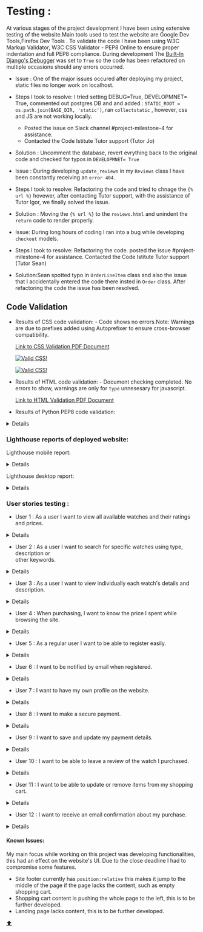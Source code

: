 # Testing :
<a name="totop"/>


At various stages of the project development I have been using extensive testing of the website.Main tools used to test the website are Google Dev Tools,Firefox Dev Tools . To validate the code  I have been using W3C Markup Validator, W3C CSS Validator - PEP8 Online to ensure proper indentation and full PEP8 compliance. During development The [Built-In Django's Debugger](https://docs.djangoproject.com/en/4.0/ref/settings/) was set to `True` so the code has been refactored on multiple occasions should any errors occurred.

- Issue : One of the major issues occured after deploying my project, static files no longer work on localhost.
- Steps I took to resolve: I tried setting DEBUG=True, DEVELOPMNET= True, commented out postgres DB and and added : `STATIC_ROOT = os.path.join(BASE_DIR, 'static')`, ran ``collectstatic`` , however, css and JS are not working locally. 
  * Posted the issue on Slack channel #project-milestone-4 for assistance.
  * Contacted the Code Istitute Tutor support (Tutor Jo)
- Solution : Uncomment the database, revert evrything back to the original code and checked for typos in `DEVELOPMNET= True`

- Issue : During developing `update_reviews` in my ``Reviews`` class I have been constantly receiving an ``error 404``.
- Steps I took to resolve: Refactoring the code and tried to chnage the `{% url %}` hovewer, after contacting Tutor support, with the assistance of Tutor Igor, we 
finally solved the issue.
- Solution : Moving the `{% url %}` to the `reviews.html` and unindent the `return` code to render properly.

- Issue: During long hours of coding I ran into a bug while developing `checkout` models. 
- Steps I took to resolve: Refactoring the code. posted the issue #project-milestone-4 for assistance. Contacted the Code Istitute Tutor support (Tutor Sean)
- Solution:Sean spotted typo in `OrderLineItem` class and also the issue that I accidentally entered the code there insted in `Order` class. After refactoring the code the issue has been resolved.


## Code Validation

- Results of CSS code validation:
      - Code shows no errors.Note: Warnings are due to prefixes added using Autoprefixer to ensure cross-browser compatibility.

   <a href="Docs/W3C CSS Validator Kuzco.pdf" target="_blank" >Link to CSS Validation PDF Document</a>

   <p>
    <a href="http://jigsaw.w3.org/css-validator/check/referer">
        <img style="border:0;width:88px;height:31px"
            src="http://jigsaw.w3.org/css-validator/images/vcss"
            alt="Valid CSS!" />
    </a>
   </p>
       
  <p>
   <a href="http://jigsaw.w3.org/css-validator/check/referer">
     <img style="border:0;width:88px;height:31px"
        src="http://jigsaw.w3.org/css-validator/images/vcss-blue"
        alt="Valid CSS!" />
       </a>
   </p>

- Results of HTML code validation:
      - Document checking completed. No errors to show, warnings are only for `type` unnesesary for javascript.

  <a href="Docs/Nu Html Checker Kuzco.pdf" target="_blank" >Link to HTML Validation PDF Document</a>


- Results of Python PEP8 code validation:
<details>
<br>
 <p><img src="Docs/result_20211214_152318.txt" style="min-width:100%" height="800" alt="Mobile screenshot"></p>
</details>

### Lighthouse reports of deployed website:

Lighthouse mobile report:

<details>
<br>
 <p><img src="Docs/lighthse-mobile.PNG" style="min-width:100%" height="800" alt="Mobile screenshot"></p>
</details>

Lighthouse desktop report:

<details>
<br>
 <p><img src="Docs/lighthse-desktop.PNG" style="min-width:100%" height="800" alt="Mobile screenshot"></p>
</details>

### User stories testing :

- User 1 :  As a user I want to view all available watches and their ratings and prices.
<details>
<br>
<p><img src="Docs/all-watches.PNG" style="min-width:60%" height="400" alt="All watches"></p>
</details>


- User 2 : As a user I want to search for specific watches using type, description or     
other keywords.


<details>
<br>
<p><img src="Docs/search.gif" style="min-width:60%" height="400" alt="Search"></p>
</details>

- User 3 : As a user I want to view individually each watch's details and description.

<details>
<br>
<p><img src="Docs/description.PNG" style="min-width:60%" height="400" alt="Watch description"></p>
</details>

- User 4 : When purchasing, I want to know the price I spent while browsing the site.

<details>
<br>
<p><img src="Docs/cart.gif" style="min-width:60%" height="400" alt="cart"></p>
</details>

- User 5 : As a regular user I want to be able to register easily.
<details>
<br>
<p><img src="Docs/register.gif" style="min-width:60%" height="400" alt="register"></p>
</details>

- User 6 : I want to be notified by email when registered.

<details>
<br>
<p><img src="Docs/email.gif" style="min-width:60%" height="400" alt="email"></p>
</details>

- User 7 : I want to have my own profile on the website.

 <details>
<br>
<p><img src="Docs/profile.PNG" style="min-width:60%" height="400" alt="Profile"></p>
</details>

- User 8 : I want to make a secure payment.

<details>
<br>
<p><img src="Docs/payment.gif" style="min-width:60%" height="400" alt="Activities"></p>
</details>

- User 9 : I want to save and update my payment details.

<details>
<br>
<p><img src="Docs/profile.gif" style="min-width:60%" height="200" alt="Activities"></p>
</details>

- User 10 : I want to be able to leave a review of the watch I purchased.

<details>
<br>
<p><img src="Docs/review.PNG" style="min-width:60%" height="400" alt="Activities"></p>
</details>

- User 11 : I want to be able to update or remove items from my shopping cart.

<details>
<br>
<p><img src="Docs/update.gif" style="min-width:60%" height="400" alt="Activities"></p>
</details> 

- User 12 : I want to receive an email confirmation about my purchase.

<details>
<br>
<p><img src="Docs/email_conf.PNG" style="min-width:60%" height="400" alt="Activities"></p>
</details>   


#### Known Issues:

My main focus while working on this project was developing functionalities, this had an effect on the website's UI. Due to the close deadline I had to 
compromise some features. 

- Site footer currently has `position:relative` this makes it jump to the middle of the page if the page lacks the content, such as empty shopping cart.
- Shopping cart content is pushing the whole page to the left, this is to be further developed.
- Landing page lacks content, this is to be further developed.


[:arrow_up:](#totop)